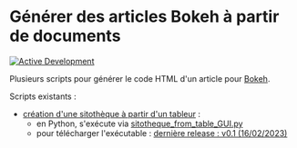 # Générer des articles Bokeh à partir de documents

[![Active Development](https://img.shields.io/badge/Maintenance%20Level-Actively%20Developed-brightgreen.svg)](https://gist.github.com/cheerfulstoic/d107229326a01ff0f333a1d3476e068d)

Plusieurs scripts pour générer le code HTML d'un article pour [Bokeh](https://git.afi-sa.net/afi/opacce).

Scripts existants :

* [création d'une sitothèque à partir d'un tableur](/doc/sitotheque_from_table) :
  * en Python, s'exécute via [sitotheque_from_table_GUI.py](/sitotheque_from_table_GUI.py)
  * pour télécharger l'exécutable : [dernière release : v0.1 (16/02/2023)]([/releases/tag/v0.1-Sitotheque_Bokeh](https://github.com/Alban-Peyrat/Bokeh_generate_articles/releases/tag/v0.1-Sitotheque_Bokeh))
